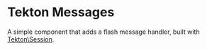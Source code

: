 Tekton Messages
===============

A simple component that adds a flash message handler, built with [Tekton\Session](https://gitlab.com/tekton/session).
